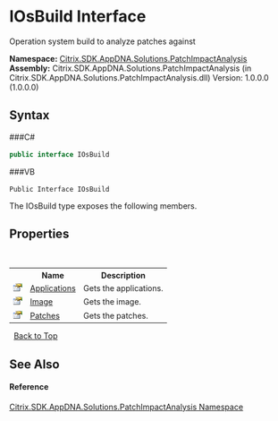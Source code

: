 # IOsBuild Interface
 

Operation system build to analyze patches against

**Namespace:**&nbsp;<a href="N_Citrix_SDK_AppDNA_Solutions_PatchImpactAnalysis">Citrix.SDK.AppDNA.Solutions.PatchImpactAnalysis</a><br />**Assembly:**&nbsp;Citrix.SDK.AppDNA.Solutions.PatchImpactAnalysis (in Citrix.SDK.AppDNA.Solutions.PatchImpactAnalysis.dll) Version: 1.0.0.0 (1.0.0.0)

## Syntax

###C#
```csharp
public interface IOsBuild
```

###VB
```vbnet
Public Interface IOsBuild
```

The IOsBuild type exposes the following members.


## Properties
&nbsp;<table><tr><th></th><th>Name</th><th>Description</th></tr><tr><td>![Public property](media/pubproperty.gif "Public property")</td><td><a href="P_Citrix_SDK_AppDNA_Solutions_PatchImpactAnalysis_IOsBuild_Applications">Applications</a></td><td>
Gets the applications.</td></tr><tr><td>![Public property](media/pubproperty.gif "Public property")</td><td><a href="P_Citrix_SDK_AppDNA_Solutions_PatchImpactAnalysis_IOsBuild_Image">Image</a></td><td>
Gets the image.</td></tr><tr><td>![Public property](media/pubproperty.gif "Public property")</td><td><a href="P_Citrix_SDK_AppDNA_Solutions_PatchImpactAnalysis_IOsBuild_Patches">Patches</a></td><td>
Gets the patches.</td></tr></table>&nbsp;
<a href="#iosbuild-interface">Back to Top</a>

## See Also


#### Reference
<a href="N_Citrix_SDK_AppDNA_Solutions_PatchImpactAnalysis">Citrix.SDK.AppDNA.Solutions.PatchImpactAnalysis Namespace</a><br />